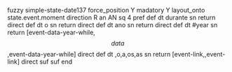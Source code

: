 fuzzy simple-state-date137
   force_position Y
   madatory Y
   layout_onto state.event.moment
   direction R
   an AN
   sq 4
   pref 
   def 
    dt durante
    sn 
    return 
    direct 
   def 
    dt o
    sn 
    return 
    direct 
   def 
    dt ano
    sn 
    return 
    direct 
   def 
    dt #year
    sn 
    return [event-data-year-while,$$data$$,event-data-year-while]
    direct 
   def 
    dt \,o,a,os,as
    sn 
    return [event-link,,event-link]
    direct 
   suf 
   suf 
end
